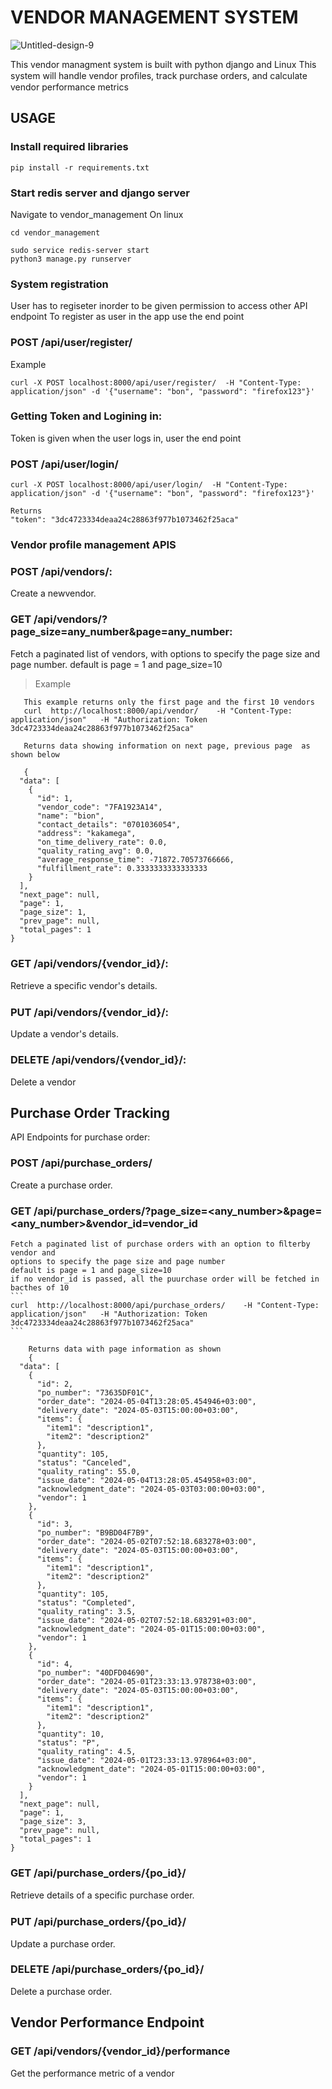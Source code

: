 # VENDOR MANAGEMENT SYSTEM
![Untitled-design-9](https://github.com/bion-slmn/vendor_management-/assets/122830539/82824574-89f3-4097-a859-47f5fb2e2a56)


This vendor managment system is built with python django and Linux
This system will handle vendor proﬁles, track purchase orders, and calculate vendor performance metrics

## USAGE
### Install required libraries
```
pip install -r requirements.txt
```
### Start redis server and django server
Navigate to vendor_management
On linux
```
cd vendor_management
```
```
sudo service redis-server start
python3 manage.py runserver
```

### System registration
User has to regiseter inorder to be given permission to access other API endpoint
To register as user in the app use the end point

### POST /api/user/register/
Example
```
curl -X POST localhost:8000/api/user/register/  -H "Content-Type: application/json" -d '{"username": "bon", "password": "firefox123"}' 
```

### Getting Token and Logining in:
Token is given when the user logs in, user the end point 
### POST /api/user/login/ 
```
curl -X POST localhost:8000/api/user/login/  -H "Content-Type: application/json" -d '{"username": "bon", "password": "firefox123"}'

Returns
"token": "3dc4723334deaa24c28863f977b1073462f25aca" 
```

### Vendor profile management APIS

### POST /api/vendors/: 
  Create a newvendor. 

### GET /api/vendors/?page_size=any_number&page=any_number:

Fetch a paginated list of vendors, with options to specify the page size and page number.
default is page = 1 and page_size=10

> Example

```
   This example returns only the first page and the first 10 vendors
   curl  http://localhost:8000/api/vendor/    -H "Content-Type: application/json"   -H "Authorization: Token  3dc4723334deaa24c28863f977b1073462f25aca"
```
```
   Returns data showing information on next page, previous page  as shown below

   {
  "data": [
    {
      "id": 1,
      "vendor_code": "7FA1923A14",
      "name": "bion",
      "contact_details": "0701036054",
      "address": "kakamega",
      "on_time_delivery_rate": 0.0,
      "quality_rating_avg": 0.0,
      "average_response_time": -71872.70573766666,
      "fulfillment_rate": 0.3333333333333333
    }
  ],
  "next_page": null,
  "page": 1,
  "page_size": 1,
  "prev_page": null,
  "total_pages": 1
}

```
### GET /api/vendors/{vendor_id}/: 
  Retrieve a speciﬁc vendor's details. 
### PUT /api/vendors/{vendor_id}/: 
   Update a vendor's details. 
###  DELETE /api/vendors/{vendor_id}/: 
   Delete a vendor

##   Purchase Order Tracking
API Endpoints for purchase order: 
### POST /api/purchase_orders/
Create a purchase order. 
 
### GET /api/purchase_orders/?page_size=<any_number>&page=<any_number>&vendor_id=vendor_id 
    Fetch a paginated list of purchase orders with an option to ﬁlterby vendor and 
    options to specify the page size and page number 
    default is page = 1 and page_size=10
    if no vendor_id is passed, all the puurchase order will be fetched in bacthes of 10
    ```
    curl  http://localhost:8000/api/purchase_orders/    -H "Content-Type: application/json"   -H "Authorization: Token  3dc4723334deaa24c28863f977b1073462f25aca"
    ```
```  
    Returns data with page information as shown
    {
  "data": [
    {
      "id": 2,
      "po_number": "73635DF01C",
      "order_date": "2024-05-04T13:28:05.454946+03:00",
      "delivery_date": "2024-05-03T15:00:00+03:00",
      "items": {
        "item1": "description1",
        "item2": "description2"
      },
      "quantity": 105,
      "status": "Canceled",
      "quality_rating": 55.0,
      "issue_date": "2024-05-04T13:28:05.454958+03:00",
      "acknowledgment_date": "2024-05-03T03:00:00+03:00",
      "vendor": 1
    },
    {
      "id": 3,
      "po_number": "B9BD04F7B9",
      "order_date": "2024-05-02T07:52:18.683278+03:00",
      "delivery_date": "2024-05-03T15:00:00+03:00",
      "items": {
        "item1": "description1",
        "item2": "description2"
      },
      "quantity": 105,
      "status": "Completed",
      "quality_rating": 3.5,
      "issue_date": "2024-05-02T07:52:18.683291+03:00",
      "acknowledgment_date": "2024-05-01T15:00:00+03:00",
      "vendor": 1
    },
    {
      "id": 4,
      "po_number": "40DFD04690",
      "order_date": "2024-05-01T23:33:13.978738+03:00",
      "delivery_date": "2024-05-03T15:00:00+03:00",
      "items": {
        "item1": "description1",
        "item2": "description2"
      },
      "quantity": 10,
      "status": "P",
      "quality_rating": 4.5,
      "issue_date": "2024-05-01T23:33:13.978964+03:00",
      "acknowledgment_date": "2024-05-01T15:00:00+03:00",
      "vendor": 1
    }
  ],
  "next_page": null,
  "page": 1,
  "page_size": 3,
  "prev_page": null,
  "total_pages": 1
}

```

### GET /api/purchase_orders/{po_id}/ 
 Retrieve details of a speciﬁc purchase order. 
### PUT /api/purchase_orders/{po_id}/ 
  Update a purchase order. 
###  DELETE /api/purchase_orders/{po_id}/ 
  Delete a purchase order.

##  Vendor Performance Endpoint 
### GET /api/vendors/{vendor_id}/performance 
   Get the performance metric of a vendor 
